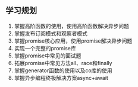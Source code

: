 
## 学习规划

1. 掌握高阶函数的使用，使用高阶函数解决异步问题
2. 掌握发布订阅模式和观察者模式
3. 掌握promise核心应用，使用promise解决异步问题
4. 实现一个完整的promise库
5. 掌握promise中常见的面试题
6. 拓展promise中常见方法all、race和finally
7. 掌握generator函数的使用以及co库的使用
8. 掌握异步编程终极解决方案async+await
